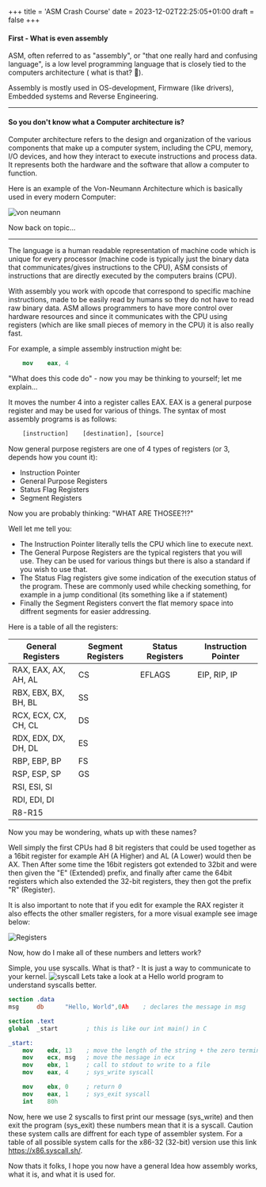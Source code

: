 +++
title = 'ASM Crash Course'
date = 2023-12-02T22:25:05+01:00
draft = false
+++

#### First - What is even assembly

ASM, often referred to as "assembly", or "that one really hard and confusing language", is a low level programming language that is closely tied to the computers architecture ( what is that? 🤔).

Assembly is mostly used in OS-development, Firmware (like drivers), Embedded systems and Reverse Engineering.

---
#### So you don't know what a Computer architecture is?

Computer architecture refers to the design and organization of the various components that make up a computer system, including the CPU, memory, I/O devices, and how they interact to execute instructions and process data. It represents both the hardware and the software that allow a computer to function.

Here is an example of the Von-Neumann Architecture which is basically used in every modern Computer:

![von neumann](https://upload.wikimedia.org/wikipedia/commons/thumb/e/e5/Von_Neumann_Architecture.svg/800px-Von_Neumann_Architecture.svg.png)

Now back on topic...

---

The language is a human readable representation of machine code which is unique for every processor (machine code is typically just the binary data that communicates/gives instructions to the CPU), ASM consists of instructions that are directly executed by the computers brains (CPU).

With assembly you work with opcode that correspond to specific machine instructions, made to be easily read by humans so they do not have to read raw binary data. ASM allows programmers to have more control over hardware resources and since it communicates with the CPU using registers (which are like small pieces of memory in the CPU) it is also really fast.

For example, a simple assembly instruction might be:

```nasm
    mov    eax, 4
```

"What does this code do" - now you may be thinking to yourself; let me explain...

It moves the number 4 into a register calles EAX. EAX is a general purpose register and may be used for various of things. The syntax of most assembly programs is as follows:

```txt
    [instruction]    [destination], [source]
```

Now general purpose registers are one of 4 types of registers (or 3, depends how you count it):

- Instruction Pointer
- General Purpose Registers
- Status Flag Registers
- Segment Registers

Now you are probably thinking: "WHAT ARE THOSEE?!?"

Well let me tell you:

- The Instruction Pointer literally tells the CPU which line to execute next. 
- The General Purpose Registers are the typical registers that you will use. They can be used for various things but there is also a standard if you wish to use that.
- The Status Flag registers give some indication of the execution status of the program. These are commonly used while checking something, for example in a jump conditional (its something like a if statement)
- Finally the Segment Registers convert the flat memory space into diffrent segments for easier addressing.

Here is a table of all the registers:

| General Registers | Segment Registers| Status Registers | Instruction Pointer |
| --- | --- | --- | --- |
| RAX, EAX, AX, AH, AL | CS | EFLAGS | EIP, RIP, IP |
|RBX, EBX, BX, BH, BL | SS||
|RCX, ECX, CX, CH, CL|DS|||
|RDX, EDX, DX, DH, DL|ES|||
|RBP, EBP, BP|FS|||
|RSP, ESP, SP|GS|||
|RSI, ESI, SI||||
|RDI, EDI, DI||||
|R8-R15|||

Now you may be wondering, whats up with these names?

Well simply the first CPUs had 8 bit registers that could be used together as a 16bit register for example AH (A Higher) and AL (A Lower) would then be AX. Then After some time the 16bit registers got extended to 32bit and were then given the "E" (Extended) prefix, and finally after came the 64bit registers which also extended the 32-bit registers, they then got the prefix "R" (Register).

It is also important to note that if you edit for example the RAX register it also effects the other smaller registers, for a more visual example see image below:

![Registers](/media/registers.png)

Now, how do I make all of these numbers and letters work?

Simple, you use syscalls. What is that? - It is just a way to communicate to your kernel.
![syscall](/media/syscall.png)
Lets take a look at a Hello world program to understand syscalls better.

```nasm
section .data
msg     db      "Hello, World",0Ah    ; declares the message in msg

section .text
global  _start        ; this is like our int main() in C

_start:
	mov    edx, 13    ; move the length of the string + the zero terminator 
	mov    ecx, msg   ; move the message in ecx
	mov    ebx, 1     ; call to stdout to write to a file
	mov    eax, 4     ; sys_write syscall

    mov    ebx, 0     ; return 0
    mov    eax, 1     ; sys_exit syscall
    int    80h
```

Now, here we use 2 syscalls to first print our message (sys\_write) and then exit the program (sys\_exit) these numbers mean that it is a syscall. Caution these system calls are diffrent for each type of assembler system. For a table of all possible system calls for the x86-32 (32-bit) version use this link https://x86.syscall.sh/.

Now thats it folks, I hope you now have a general Idea how assembly works, what it is, and what it is used for.

